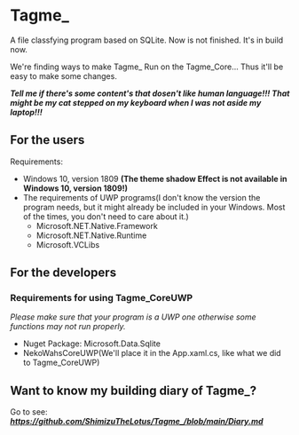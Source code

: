 # Tagme_
A file classfying program based on SQLite.
Now is not finished. It's in build now.

We're finding ways to make Tagme_ Run on the Tagme_Core... Thus it'll be easy to make some changes.

***Tell me if there's some content's that dosen't like human language!!! That might be my cat stepped on my keyboard when I was not aside my laptop!!!***

## For the users
Requirements:
- Windows 10, version 1809 **(The theme shadow Effect is not available in Windows 10, version 1809!)**
- The requirements of UWP programs(I don't know the version the program needs, but it might already be included in your Windows. Most of the times, you don't need to care about it.)
  - Microsoft.NET.Native.Framework
  - Microsoft.NET.Native.Runtime
  - Microsoft.VCLibs

## For the developers
### Requirements for using Tagme_CoreUWP
*Please make sure that your program is a UWP one otherwise some functions may not run properly.*
- Nuget Package: Microsoft.Data.Sqlite
- NekoWahsCoreUWP(We'll place it in the App.xaml.cs, like what we did to Tagme_CoreUWP)

## Want to know my building diary of Tagme_?
Go to see: ***https://github.com/ShimizuTheLotus/Tagme_/blob/main/Diary.md***
